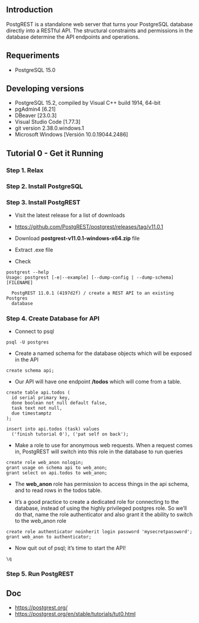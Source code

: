 ## Introduction

PostgREST is a standalone web server that turns your PostgreSQL database directly into a RESTful API. The structural constraints and permissions in the database determine the API endpoints and operations.


## Requeriments

- PostgreSQL 15.0


## Developing versions

- PostgreSQL 15.2, compiled by Visual C++ build 1914, 64-bit
- pgAdmin4 [6.21]
- DBeaver [23.0.3]
- Visual Studio Code [1.77.3]
- git version 2.38.0.windows.1
- Microsoft Windows [Versión 10.0.19044.2486]


## Tutorial 0 - Get it Running
### Step 1. Relax
### Step 2. Install PostgreSQL

### Step 3. Install PostgREST

- Visit the latest release for a list of downloads
- https://github.com/PostgREST/postgrest/releases/tag/v11.0.1
- Download **postgrest-v11.0.1-windows-x64.zip** file
- Extract .exe file

- Check
```
postgrest --help
Usage: postgrest [-e|--example] [--dump-config | --dump-schema] [FILENAME]

  PostgREST 11.0.1 (4197d2f) / create a REST API to an existing Postgres
  database
```

### Step 4. Create Database for API

- Connect to psql
```
psql -U postgres
```
- Create a named schema for the database objects which will be exposed in the API
```
create schema api;
```

- Our API will have one endpoint **/todos** which will come from a table.
```
create table api.todos (
  id serial primary key,
  done boolean not null default false,
  task text not null,
  due timestamptz
);

insert into api.todos (task) values
  ('finish tutorial 0'), ('pat self on back');
```

- Make a role to use for anonymous web requests. When a request comes in, PostgREST will switch into this role in the database to run queries
```
create role web_anon nologin;
grant usage on schema api to web_anon;
grant select on api.todos to web_anon;
```

- The **web_anon** role has permission to access things in the api schema, and to read rows in the todos table.

- It’s a good practice to create a dedicated role for connecting to the database, instead of using the highly privileged postgres role. So we’ll do that, name the role authenticator and also grant it the ability to switch to the web_anon role
```
create role authenticator noinherit login password 'mysecretpassword';
grant web_anon to authenticator;
```

- Now quit out of psql; it’s time to start the API!
```
\q
```

### Step 5. Run PostgREST




## Doc

- https://postgrest.org/
- https://postgrest.org/en/stable/tutorials/tut0.html

